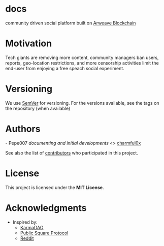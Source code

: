 # docs
community driven social platform built on <a href="https://arweave.org">Arweave Blockchain</a>

<h1>Motivation</h1>
Tech giants are removing more content, community managers ban users, reports, geo-location restrictions, and more censorship activities limit the end-user from enjoying a free speach social experiment.

<h1>Versioning</h1>
We use <a href="https://semver.org/">SemVer</a> for versioning. For the versions available, see the tags on the repository (when available)

<h1>Authors</h1>
- Pepe007 <i>documenting and initial developments</i> <> <a href="https://github.com/charmful0x">charmful0x</a> <br>

See also the list of <a href="https://github.com/w3gram/contributors">contributors</a> who participated in this project.
  
<h1>License</h1>
This project is licensed under the <b>MIT License</b>.

<h1>Acknowledgments</h1>

- Inspired by:
  - <a href="https://andrwlee.medium.com/announcing-karma-dao-first-ever-token-permissioned-networking-chat-group-on-telegram-5feab7a54def">KarmaDAO</a>
  - <a href="https://twitter.com/samecwilliams/status/1347741160165531655?s=20">Public Square Protocol </a>
  - <a href="https://consensys.net/blog/news/everything-you-need-to-know-about-reddits-new-blockchain-based-community-points/">Reddit</a>



